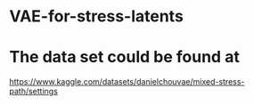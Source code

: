 # VAE-for-stress-latents
# The data set could be found at
https://www.kaggle.com/datasets/danielchouvae/mixed-stress-path/settings
